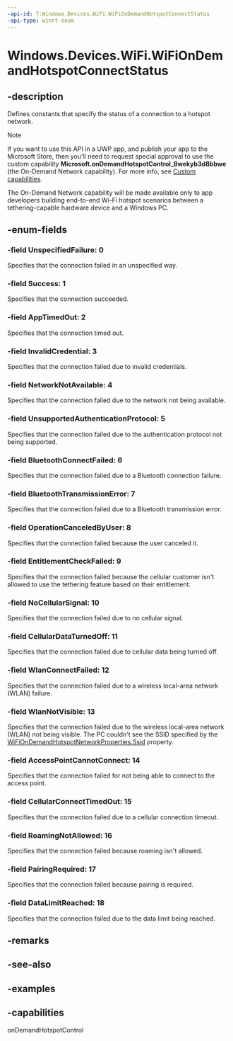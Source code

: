 ```yaml
---
-api-id: T:Windows.Devices.WiFi.WiFiOnDemandHotspotConnectStatus
-api-type: winrt enum
---
```


# Windows.Devices.WiFi.WiFiOnDemandHotspotConnectStatus

<!--
public enum WiFiOnDemandHotspotConnectStatus
-->


## -description

Defines constants that specify the status of a connection to a hotspot network.

> [!NOTE]
> If you want to use this API in a UWP app, and publish your app to the Microsoft Store, then you'll need to request special approval to use the custom capability **Microsoft.onDemandHotspotControl_8wekyb3d8bbwe** (the On-Demand Network capability). For more info, see [Custom capabilities](/windows/uwp/packaging/app-capability-declarations#custom-capabilities).
>
> The On-Demand Network capability will be made available only to app developers building end-to-end Wi-Fi hotspot scenarios between a tethering-capable hardware device and a Windows PC.

## -enum-fields

### -field UnspecifiedFailure: 0

Specifies that the connection failed in an unspecified way.

### -field Success: 1

Specifies that the connection succeeded.

### -field AppTimedOut: 2

Specifies that the connection timed out.

### -field InvalidCredential: 3

Specifies that the connection failed due to invalid credentials.

### -field NetworkNotAvailable: 4

Specifies that the connection failed due to the network not being available.

### -field UnsupportedAuthenticationProtocol: 5

Specifies that the connection failed due to the authentication protocol not being supported.

### -field BluetoothConnectFailed: 6

Specifies that the connection failed due to a Bluetooth connection failure.

### -field BluetoothTransmissionError: 7

Specifies that the connection failed due to a Bluetooth transmission error.

### -field OperationCanceledByUser: 8

Specifies that the connection failed because the user canceled it.

### -field EntitlementCheckFailed: 9

Specifies that the connection failed because the cellular customer isn't allowed to use the tethering feature based on their entitlement.

### -field NoCellularSignal: 10

Specifies that the connection failed due to no cellular signal.

### -field CellularDataTurnedOff: 11

Specifies that the connection failed due to cellular data being turned off.

### -field WlanConnectFailed: 12

Specifies that the connection failed due to a wireless local-area network (WLAN) failure.

### -field WlanNotVisible: 13

Specifies that the connection failed due to the wireless local-area network (WLAN) not being visible. The PC couldn't see the SSID specified by the [WiFiOnDemandHotspotNetworkProperties.Ssid](wifiondemandhotspotnetworkproperties_ssid.md) property.

### -field AccessPointCannotConnect: 14

Specifies that the connection failed for not being able to connect to the access point.

### -field CellularConnectTimedOut: 15

Specifies that the connection failed due to a cellular connection timeout.

### -field RoamingNotAllowed: 16

Specifies that the connection failed because roaming isn't allowed.

### -field PairingRequired: 17

Specifies that the connection failed because pairing is required.

### -field DataLimitReached: 18

Specifies that the connection failed due to the data limit being reached.

## -remarks

## -see-also

## -examples

## -capabilities
onDemandHotspotControl
